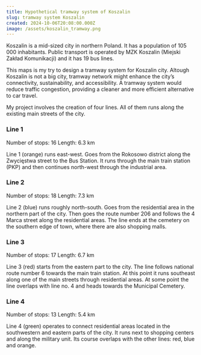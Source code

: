 ```yaml
---
title: Hypothetical tramway system of Koszalin
slug: tramway system Koszalin
created: 2024-10-06T20:08:00.000Z
image: /assets/koszalin_tramway.png
---
```


Koszalin is a mid-sized city in northern Poland. It has a population of 105 000 inhabitants. Public transport is operated by MZK Koszalin (Miejski Zakład Komunikacji) and it has 19 bus lines.

This maps is my try to design a tramway system for Koszalin city. Altough Koszalin is not a big city, tramway network might enhance the city’s connectivity, sustainability, and accessibility. A tramway system would reduce traffic congestion, providing a cleaner and more efficient alternative to car travel.

My project involves the creation of four lines. All of them runs along the existing main streets of the city.

### Line 1

Number of stops: 16
Length: 6.3 km

Line 1 (orange) runs east-west. Goes from the Rokosowo district along the Zwycięstwa street to the Bus Station. It runs through the main train station (PKP) and then continues north-west through the industrial area.

### Line 2

Number of stops: 18
Length: 7.3 km

Line 2 (blue) runs roughly north-south. Goes from the residential area in the northern part of the city. Then goes the route number 206 and follows the 4 Marca street along the residential areas. The line ends at the cemetery on the southern edge of town, where there are also shopping malls.

### Line 3

Number of stops: 17
Length: 6.7 km

Line 3 (red) starts from the eastern part to the city. The line follows national route number 6 towards the main train station. At this point it runs southeast along one of the main streets through residential areas. At some point the line overlaps with line no. 4 and heads towards the Municipal Cemetery.

### Line 4

Number of stops: 13
Length: 5.4 km

Line 4 (green) operates to connect residential areas located in the southwestern and eastern parts of the city. It runs next to shopping centers and along the military unit. Its course overlaps with the other lines: red, blue and orange.
